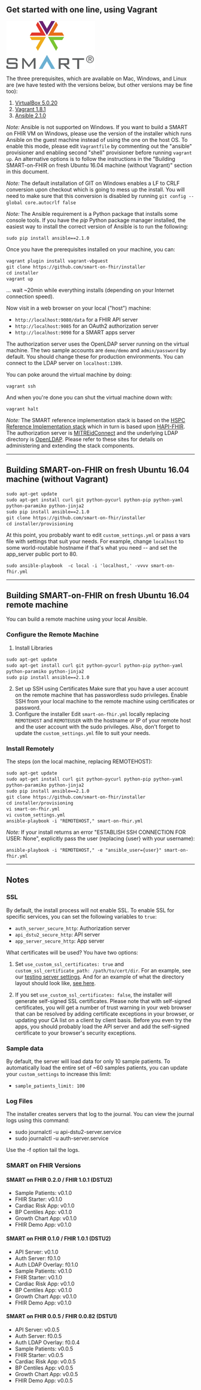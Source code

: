## Get started with one line, using Vagrant
![SMART Logo](smart-logo.png)

The three prerequisites, which are available on Mac, Windows, and Linux
are (we have tested with the versions below, but other versions may be fine too):

1. [VirtualBox 5.0.20](https://www.virtualbox.org/wiki/Downloads)
2. [Vagrant 1.8.1](https://www.vagrantup.com/downloads.html)
3. [Ansible 2.1.0](http://docs.ansible.com/intro_installation.html)

*Note:* Ansible is not supported on Windows. If you want to build a SMART on FHIR VM on Windows,
please use the version of the installer which runs Ansible on the guest machine instead of using the one on the host OS. To enable this mode, please edit `Vagrantfile` by commenting out the "ansible" provisioner and enabling second "shell" provisioner before running `vagrant up`. An alternative options is to follow the
instructions in the "Building SMART-on-FHIR on fresh Ubuntu 16.04 machine (without
Vagrant)" section in this document.

*Note:* The default installation of GIT on Windows enables a LF to CRLF conversion
upon checkout which is going to mess up the install. You will need to make sure that this
conversion is disabled by running `git config --global core.autocrlf false`

*Note:* The Ansible requirement is a Python package that installs some console tools.
If you have the *pip* Python package manager installed, the easiest way to install the
correct version of Ansible is to run the following:

```
sudo pip install ansible==2.1.0
```

Once you have the prerequisites installed on your machine, you can:

```
vagrant plugin install vagrant-vbguest
git clone https://github.com/smart-on-fhir/installer
cd installer
vagrant up
```

... wait ~20min while everything installs (depending on your Internet connection speed).

Now visit in a web browser on your local ("host") machine:

 * `http://localhost:9080/data`  for a FHIR API server
 * `http://localhost:9085`  for an OAuth2 authorization server
 * `http://localhost:9090`  for a SMART apps server

The authorization server uses the OpenLDAP server running on the virtual machine.
The two sample accounts are `demo/demo` and `admin/password` by default. You should change
these for production environments. You can connect to the LDAP server on `localhost:1389`.

You can poke around the virtual machine by doing:

```
vagrant ssh
```

And when you're done you can shut the virtual machine down with:

```
vagrant halt
```

*Note:* The SMART reference implementation stack is based on the [HSPC Reference Implementation stack](https://healthservices.atlassian.net/wiki/display/HSPC/HSPC+Reference+Implementation) which in turn is based upon [HAPI-FHIR](http://hapifhir.io). The authorization server is [MITREidConnect](http://mitreid-connect.github.io) and the underlying LDAP directory is [OpenLDAP](http://www.openldap.org). Please refer to these sites for details on administering and extending the stack components.

---

## Building SMART-on-FHIR on fresh Ubuntu 16.04 machine (without Vagrant)

```
sudo apt-get update
sudo apt-get install curl git python-pycurl python-pip python-yaml python-paramiko python-jinja2
sudo pip install ansible==2.1.0
git clone https://github.com/smart-on-fhir/installer
cd installer/provisioning
```

At this point, you probably want to edit `custom_settings.yml` or pass a
vars file with settings that suit your needs.  For example, change `localhost`
to some world-routable hostname if that's what you need -- and set the
app_server public port to 80.

```
sudo ansible-playbook  -c local -i 'localhost,' -vvvv smart-on-fhir.yml
```

---

## Building SMART-on-FHIR on fresh Ubuntu 16.04 remote machine

You can build a remote machine using your local Ansible. 

### Configure the Remote Machine
1. Install Libraries
```
sudo apt-get update
sudo apt-get install curl git python-pycurl python-pip python-yaml python-paramiko python-jinja2
sudo pip install ansible==2.1.0
```
2. Set up SSH using Certificates
Make sure that you have a user account on the remote machine that
has passwordless sudo privileges.  Enable SSH from your local machine to
 the remote machine using certificates or password.
3. Configure the installer
Edit `smart-on-fhir.yml` locally replacing `REMOTEHOST` and `REMOTEUSER` 
with the hostname or IP of your remote host and the user account with the 
sudo privileges. Also, don't forget to update the `custom_settings.yml` 
file to suit your needs. 

### Install Remotely
The steps (on the local machine, replacing REMOTEHOST):
```
sudo apt-get update
sudo apt-get install curl git python-pycurl python-pip python-yaml python-paramiko python-jinja2
sudo pip install ansible==2.1.0
git clone https://github.com/smart-on-fhir/installer
cd installer/provisioning
vi smart-on-fhir.yml
vi custom_settings.yml
ansible-playbook -i "REMOTEHOST," smart-on-fhir.yml
```
*Note:*  If your install returns an error "ESTABLISH SSH CONNECTION FOR USER: None", 
explicitly pass the user (replacing {user} with your username):
```
ansible-playbook -i "REMOTEHOST," -e "ansible_user={user}" smart-on-fhir.yml
```

---

## Notes

### SSL
By default, the install process will not enable SSL. To enable SSL for specific services, you can set the following variables to `true`:

* `auth_server_secure_http`: Authorization server
* `api_dstu2_secure_http`: API server
* `app_server_secure_http`: App server

What certificates will be used? You have two options:

1. Set `use_custom_ssl_certificates: true` and `custom_ssl_certificate_path: /path/to/cert/dir`. For an example, see our [testing server settings](provisioning/ci-server.yml#L5). And for an example of what the directory layout should look like, [see here](provisioning/examples/certificates).

2. If you set `use_custom_ssl_certificates: false`, the installer will generate self-signed SSL certificates.
Please note that with self-signed certificates, you will get a number of trust warning in your
web browser that can be resolved by adding certificate exceptions in your browser, or updating your CA list on
a client by client basis. Before you even try the apps, you should probably load the
API server and add the self-signed certificate to your browser's security exceptions.

### Sample data
By default, the server will load data for only 10 sample patients. To automatically load the entire set of ~60 samples patients, you can update your `custom_settings` to increase this limit:

* `sample_patients_limit: 100`

### Log Files
The installer creates servers that log to the journal.  You can view the journal logs using this command:

* sudo journalctl -u api-dstu2-server.service
* sudo journalctl -u auth-server.service

Use the -f option tail the logs. 

### SMART on FHIR Versions

#### SMART on FHIR 0.2.0 / FHIR 1.0.1 (DSTU2)

* Sample Patients: v0.1.0
* FHIR Starter: v0.1.0
* Cardiac Risk App: v0.1.0
* BP Centiles App: v0.1.0
* Growth Chart App: v0.1.0
* FHIR Demo App: v0.1.0

#### SMART on FHIR 0.1.0 / FHIR 1.0.1 (DSTU2)

* API Server: v0.1.0
* Auth Server: f0.1.0
* Auth LDAP Overlay: f0.1.0
* Sample Patients: v0.1.0
* FHIR Starter: v0.1.0
* Cardiac Risk App: v0.1.0
* BP Centiles App: v0.1.0
* Growth Chart App: v0.1.0
* FHIR Demo App: v0.1.0

#### SMART on FHIR 0.0.5 / FHIR 0.0.82 (DSTU1)

* API Server: v0.0.5
* Auth Server: f0.0.5
* Auth LDAP Overlay: f0.0.4
* Sample Patients: v0.0.5
* FHIR Starter: v0.0.5
* Cardiac Risk App: v0.0.5
* BP Centiles App: v0.0.5
* Growth Chart App: v0.0.5
* FHIR Demo App: v0.0.5
